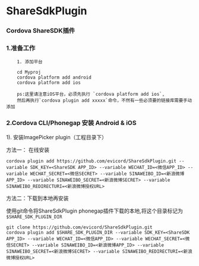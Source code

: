 # ShareSdkPlugin
### Cordova ShareSDK插件

### 1.准备工作
		1. 添加平台

		cd Myproj 
		cordova platform add android  
		cordova platform add ios

		ps:这里请注意iOS平台，必须先执行 `cordova platform add ios`,
		然后再执行`cordova plugin add xxxxx`命令，不然有一些必须要的链接库需要手动添加
		
### 2.Cordova CLI/Phonegap 安装 Android & iOS

1).  安装ImagePicker plugin（工程目录下）

方法一： 在线安装

	cordova plugin add https://github.com/evicord/ShareSdkPlugin.git --variable SDK_KEY=<ShareSDK APP_ID> --variable WECHAT_ID=<微信APP_ID> --variable WECHAT_SECRET=<微信SECRET> --variable SINAWEIBO_ID=<新浪微博APP_ID> --variable SINAWEIBO_SECRET=<新浪微博SECRET> --variable SINAWEIBO_REDIRECTURI=<新浪微博授权URL>

方法二：下载到本地再安装

使用git命令将ShareSdkPlugin phonegap插件下载的本地,将这个目录标记为`$SHARE_SDK_PLUGIN_DIR`


    git clone https://github.com/evicord/ShareSdkPlugin.git
    cordova plugin add $SHARE_SDK_PLUGIN_DIR --variable SDK_KEY=<ShareSDK APP_ID> --variable WECHAT_ID=<微信APP_ID> --variable WECHAT_SECRET=<微信SECRET> --variable SINAWEIBO_ID=<新浪微博APP_ID> --variable SINAWEIBO_SECRET=<新浪微博SECRET> --variable SINAWEIBO_REDIRECTURI=<新浪微博授权URL>